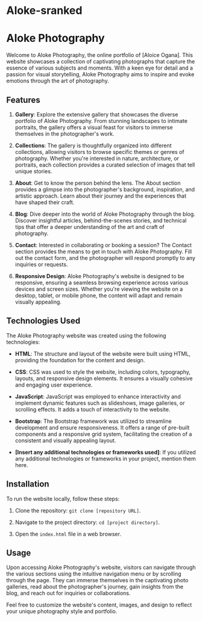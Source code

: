 # Aloke-sranked
# Aloke Photography

Welcome to Aloke Photography, the online portfolio of [Aloice Ogana]. This website showcases a collection of captivating photographs that capture the essence of various subjects and moments. With a keen eye for detail and a passion for visual storytelling, Aloke Photography aims to inspire and evoke emotions through the art of photography.

## Features

1. **Gallery**: Explore the extensive gallery that showcases the diverse portfolio of Aloke Photography. From stunning landscapes to intimate portraits, the gallery offers a visual feast for visitors to immerse themselves in the photographer's work.

2. **Collections**: The gallery is thoughtfully organized into different collections, allowing visitors to browse specific themes or genres of photography. Whether you're interested in nature, architecture, or portraits, each collection provides a curated selection of images that tell unique stories.

3. **About**: Get to know the person behind the lens. The About section provides a glimpse into the photographer's background, inspiration, and artistic approach. Learn about their journey and the experiences that have shaped their craft.

4. **Blog**: Dive deeper into the world of Aloke Photography through the blog. Discover insightful articles, behind-the-scenes stories, and technical tips that offer a deeper understanding of the art and craft of photography.

5. **Contact**: Interested in collaborating or booking a session? The Contact section provides the means to get in touch with Aloke Photography. Fill out the contact form, and the photographer will respond promptly to any inquiries or requests.

6. **Responsive Design**: Aloke Photography's website is designed to be responsive, ensuring a seamless browsing experience across various devices and screen sizes. Whether you're viewing the website on a desktop, tablet, or mobile phone, the content will adapt and remain visually appealing.

## Technologies Used

The Aloke Photography website was created using the following technologies:

- **HTML**: The structure and layout of the website were built using HTML, providing the foundation for the content and design.

- **CSS**: CSS was used to style the website, including colors, typography, layouts, and responsive design elements. It ensures a visually cohesive and engaging user experience.

- **JavaScript**: JavaScript was employed to enhance interactivity and implement dynamic features such as slideshows, image galleries, or scrolling effects. It adds a touch of interactivity to the website.

- **Bootstrap**: The Bootstrap framework was utilized to streamline development and ensure responsiveness. It offers a range of pre-built components and a responsive grid system, facilitating the creation of a consistent and visually appealing layout.

- **[Insert any additional technologies or frameworks used]**: If you utilized any additional technologies or frameworks in your project, mention them here.

## Installation

To run the website locally, follow these steps:

1. Clone the repository: `git clone [repository URL]`.

2. Navigate to the project directory: `cd [project directory]`.

3. Open the `index.html` file in a web browser.

## Usage

Upon accessing Aloke Photography's website, visitors can navigate through the various sections using the intuitive navigation menu or by scrolling through the page. They can immerse themselves in the captivating photo galleries, read about the photographer's journey, gain insights from the blog, and reach out for inquiries or collaborations.

Feel free to customize the website's content, images, and design to reflect your unique photography style and portfolio.



